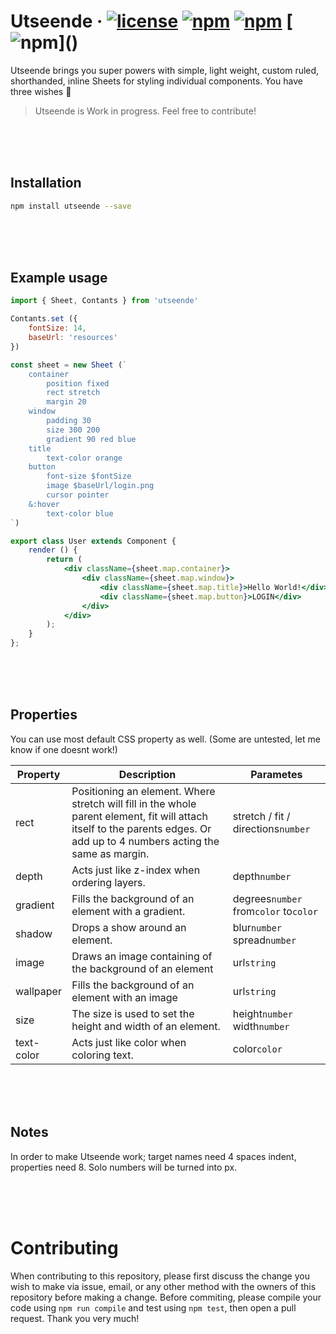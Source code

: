 # Utseende &middot; [![license](https://img.shields.io/badge/license-MIT-red.svg)]() [![npm](https://img.shields.io/npm/v/utseende.svg)]() [![npm](https://img.shields.io/badge/build-passing-brightgreen.svg)]() [![npm](https://img.shields.io/npm/dt/![npm](https://img.shields.io/badge/react-v12%3E-blue.svg)]().svg)]()

Utseende brings you super powers with simple, light weight, custom ruled, shorthanded, inline Sheets for styling individual components. You have three wishes 🧞‍

> Utseende is Work in progress. Feel free to contribute!

<br/><br/><br/>
## Installation
```sh
npm install utseende --save
```

<br/><br/><br/>
## Example usage
```jsx
import { Sheet, Contants } from 'utseende'

Contants.set ({
    fontSize: 14,
    baseUrl: 'resources'
})

const sheet = new Sheet (`
    container
        position fixed
        rect stretch
        margin 20
    window
        padding 30
        size 300 200
        gradient 90 red blue
    title
        text-color orange
    button
        font-size $fontSize
        image $baseUrl/login.png
        cursor pointer
    &:hover
        text-color blue
`)

export class User extends Component {
    render () {
        return (
            <div className={sheet.map.container}>
                <div className={sheet.map.window}>
                    <div className={sheet.map.title}>Hello World!</div>
                    <div className={sheet.map.button}>LOGIN</div>
                </div>
            </div>
        );
    }
};

```

<br/><br/><br/>
## Properties
You can use most default CSS property as well. (Some are untested, let me know if one doesnt work!)

| Property | Description | Parametes |
|---|---|---|
| rect | Positioning an element. Where stretch will fill in the whole parent element, fit will attach itself to the parents  edges. Or add up to 4 numbers acting the same as margin. | stretch / fit / directions`number` |
| depth | Acts just like z-index when ordering layers. | depth`number` |
| gradient | Fills the background of an element with a gradient. | degrees`number` from`color` to`color` |
| shadow | Drops a show around an element. | blur`number` spread`number` |
| image | Draws an image containing of the background of an element | url`string` |
| wallpaper | Fills the background of an element with an image | url`string` |
| size | The size is used to set the height and width of an element. | height`number` width`number` |
| text-color | Acts just like color when coloring text. | color`color` |

<br/><br/><br/>
## Notes
In order to make Utseende work; target names need 4 spaces indent, properties need 8. Solo numbers will be turned into px.

<br/><br/><br/>
# Contributing
When contributing to this repository, please first discuss the change you wish to make via issue, email, or any other method with the owners of this repository before making a change. Before commiting, please compile your code using `npm run compile` and test using `npm test`, then open a pull request. Thank you very much!